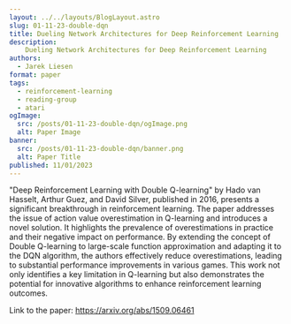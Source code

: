 ```yaml
---
layout: ../../layouts/BlogLayout.astro
slug: 01-11-23-double-dqn
title: Dueling Network Architectures for Deep Reinforcement Learning
description: 
    Dueling Network Architectures for Deep Reinforcement Learning
authors:
  - Jarek Liesen
format: paper
tags:
  - reinforcement-learning
  - reading-group
  - atari
ogImage: 
  src: /posts/01-11-23-double-dqn/ogImage.png
  alt: Paper Image
banner: 
  src: /posts/01-11-23-double-dqn/banner.png
  alt: Paper Title
published: 11/01/2023
---
```

"Deep Reinforcement Learning with Double Q-learning" by Hado van Hasselt, Arthur Guez, and David Silver, published in 2016, presents a significant breakthrough in reinforcement learning. The paper addresses the issue of action value overestimation in Q-learning and introduces a novel solution. It highlights the prevalence of overestimations in practice and their negative impact on performance. By extending the concept of Double Q-learning to large-scale function approximation and adapting it to the DQN algorithm, the authors effectively reduce overestimations, leading to substantial performance improvements in various games. This work not only identifies a key limitation in Q-learning but also demonstrates the potential for innovative algorithms to enhance reinforcement learning outcomes.

Link to the paper: https://arxiv.org/abs/1509.06461
